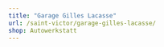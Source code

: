 ```yaml
---
title: "Garage Gilles Lacasse"
url: /saint-victor/garage-gilles-lacasse/
shop: Autowerkstatt
---
```

